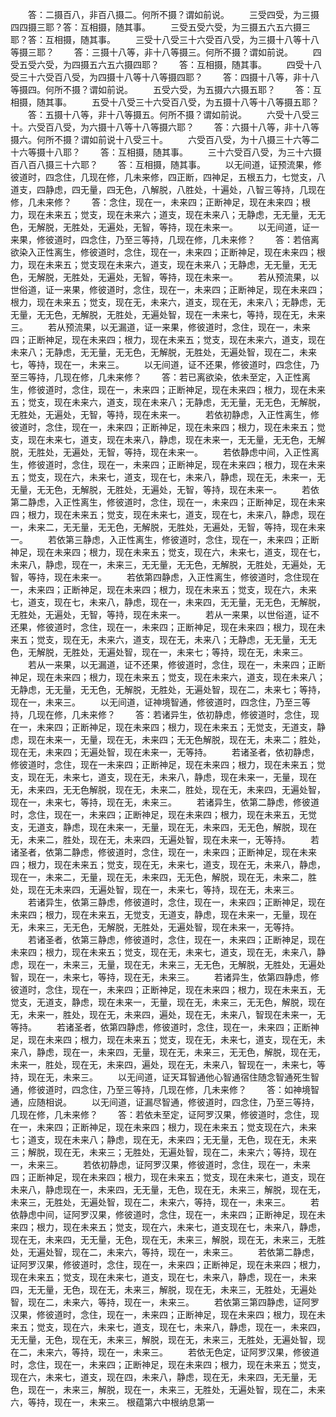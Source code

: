 <!-- { "loadSidebar": true } -->
　　答：二摄百八，非百八摄二。何所不摄？谓如前说。
　　三受四受，为三摄四四摄三耶？答：互相摄，随其事。
　　三受五受六受，为三摄五六五六摄三耶？答：互相摄，随其事。
　　三受十八受三十六受百八受，为三摄十八等十八等摄三耶？
　　答：三摄十八等，非十八等摄三。何所不摄？谓如前说。
　　四受五受六受，为四摄五六五六摄四耶？
　　答：互相摄，随其事。
　　四受十八受三十六受百八受，为四摄十八等十八等摄四耶？
　　答：四摄十八等，非十八等摄四。何所不摄？谓如前说。
　　五受六受，为五摄六六摄五耶？
　　答：互相摄，随其事。
　　五受十八受三十六受百八受，为五摄十八等十八等摄五耶？
　　答：五摄十八等，非十八等摄五。何所不摄？谓如前说。
　　六受十八受三十。六受百八受，为六摄十八等十八等摄六耶？
　　答：六摄十八等，非十八等摄六。何所不摄？谓如前说十八受三十。
　　六受百八受，为十八摄三十六等二十六等摄十八耶？
　　答：互相摄，随其事。
　　三十六受百八受，为三十六摄百八百八摄三十六耶？
　　答：互相摄，随其事。
　　以无间道，证预流果，修彼道时，四念住，几现在修，几未来修，四正断，四神足，五根五力，七觉支，八道支，四静虑，四无量，四无色，八解脱，八胜处，十遍处，八智三等持，几现在修，几未来修？
　　答：念住，现在一，未来四；正断神足，现在未来四；根力，现在未来五；觉支，现在未来六；道支，现在未来八；无静虑，无无量，无无色，无解脱，无胜处，无遍处，无智，等持，现在未来一。
　　以无间道，证一来果，修彼道时，四念住，乃至三等持，几现在修，几未来修？
　　答：若倍离欲染入正性离生，修彼道时，念住，现在一，未来四；正断神足，现在未来四；根力，现在未来五；觉支现在未来六，道支，现在未来八；无静虑，无无量，无无色，无解脱，无胜处，无遍处，无智，等持，现在未来一。
　　若从预流果，以世俗道，证一来果，修彼道时，念住，现在一，未来四；正断神足，现在未来四；根力，现在未来五；觉支，现在无，未来六，道支，现在无，未来八；无静虑，无无量，无无色，无解脱，无胜处，无遍处智，现在一未来七，等持，现在无，未来三。
　　若从预流果，以无漏道，证一来果，修彼道时，念住，现在一，未来四；正断神足，现在未来四；根力，现在未来五；觉支，现在未来六，道支，现在未来八；无静虑，无无量，无无色，无解脱，无胜处，无遍处智，现在二，未来七，等持，现在一，未来三。
　　以无间道，证不还果，修彼道时，四念住，乃至三等持，几现在修，几未来修？
　　答：若已离欲染，依未至定，入正性离生，修彼道时，念住，现在一，未来四；正断神足，现在未来四；根力，现在未来五；觉支，现在未来六，道支，现在未来八；无静虑，无无量，无无色，无解脱，无胜处，无遍处，无智，等持，现在未来一。
　　若依初静虑，入正性离生，修彼道时，念住，现在一，未来四；正断神足，现在未来四；根力，现在未来五；觉支，现在未来七，道支，现在未来八，静虑，现在未来一，无无量，无无色，无解脱，无胜处，无遍处，无智，等持，现在未来一。
　　若依静虑中间，入正性离生，修彼道时，念住，现在一，未来四；正断神足，现在未来四；根力，现在未来五；觉支，现在六，未来七，道支，现在七，未来八，静虑，现在无，未来一，无无量，无无色，无解脱，无胜处，无遍处，无智，等持，现在未来一。
　　若依第二静虑，入正性离生，修彼道时，念住，现在一，未来四；正断神足，现在未来四；根力，现在未来五；觉支，现在未来七，道支，现在七，未来八，静虑，现在一，未来二，无无量，无无色，无解脱，无胜处，无遍处，无智，等持，现在未来一。
　　若依第三静虑，入正性离生，修彼道时，念住，现在一，未来四；正断神足，现在未来四；根力，现在未来五；觉支，现在六，未来七，道支，现在七，未来八，静虑，现在一，未来三，无无量，无无色，无解脱，无胜处，无遍处，无智，等持，现在未来一。
　　若依第四静虑，入正性离生，修彼道时，念住现在一，未来四；正断神足，现在未来四；根力，现在未来五；觉支，现在六，未来七，道支，现在七，未来八，静虑，现在一，未来四，无无量，无无色，无解脱，无胜处，无遍处，无智，等持，现在未来一。
　　若从一来果，以世俗道，证不还果，修彼道时，念住，现在一，未来四；正断神足，现在未来四；根力，现在未来五；觉支，现在无，未来六，道支，现在无，未来八；无静虑，无无量，无无色，无解脱，无胜处，无遍处智，现在一，未来七；等持，现在无，未来三。
　　若从一来果，以无漏道，证不还果，修彼道时，念住，现在一，未来四；正断神足，现在未来四；根力，现在未来五；觉支，现在未来六，道支，现在未来八；无静虑，无无量，无无色，无解脱，无胜处，无遍处智，现在二，未来七；等持，现在一，未来三。
　　以无间道，证神境智通，修彼道时，四念住，乃至三等持，几现在修，几未来修？
　　答：若诸异生，依初静虑，修彼道时，念住，现在一，未来四；正断神足，现在未来四；根力，现在未来五；无觉支，无道支，静虑，现在未来一，无量，现在无，未来四；无无色解脱，现在无，未来二；胜处，现在无，未来四；无遍处智，现在未来一，无等持。
　　若诸圣者，依初静虑，修彼道时，念住，现在一未来四；正断神足，现在未来四；根力，现在未来五；觉支，现在无，未来七，道支，现在无，未来八，静虑，现在未来一，无量，现在无，未来四，无无色解脱，现在无，未来二，胜处，现在无，未来四，无遍处智，现在一，未来七，等持，现在无，未来三。
　　若诸异生，依第二静虑，修彼道时，念住，现在一，未来四；正断神足，现在未来四；根力，现在未来五，无觉支，无道支，静虑，现在未来一，无量，现在无，未来四，无无色，解脱，现在无，未来二，胜处，现在无，未来四，无遍处智，现在未来一，无等持。
　　若诸圣者，依第二静虑，修彼道时，念住，现在一，未来四；正断神足，现在未来四；根力，现在未来五；觉支，现在无，未来七，道支，现在无，未来八，静虑，现在一，未来二，无量，现在无，未来四，无无色，解脱，现在无，未来二，胜处，现在无未来四，无遍处智，现在一，未来七，等持，现在无，未来三。
　　若诸异生，依第三静虑，修彼道时，念住，现在一，未来四；正断神足，现在未来四；根力，现在未来五，无觉支，无道支，静虑，现在未来一，无量，现在无，未来三，无无色，无解脱，无胜处，无遍处智，现在未来一，无等持。
　　若诸圣者，依第三静虑，修彼道时，念住，现在一，未来四；正断神足，现在未来四；根力，现在未来五；觉支，现在无，未来七，道支，现在无，未来八，静虑，现在一，未来三，无量，现在无，未来三，无无色，无解脱，无胜处，无遍处智，现在一，未来七，等持，现在无，未来三。
　　若诸异生，依第四静虑，修彼道时，念住，现在一，未来四；正断神足，现在未来四；根力，现在未来五，无觉支，无道支，静虑，现在未来一，无量，现在无，未来三，无无色，解脱，现在无，未来一，胜处，现在无，未来四，遍处，现在无，未来八，智现在未来一，无等持。
　　若诸圣者，依第四静虑，修彼道时，念住，现在一，未来四；正断神足，现在未来四；根力，现在未来五；觉支，现在无，未来七，道支，现在无，未来八，静虑，现在一，未来四，无量，现在无，未来三，无无色，解脱，现在无，未来一，胜处，现在无，未来四，遍处，现在无，未来八，智现在一，未来七，等持，现在无，未来三。
　　以无间道，证天耳智通他心智通宿住随念智通死生智通，修彼道时，四念住，乃至三等持，几现在修，几未来修？
　　答：如神境智通，应随相说。
　　以无间道，证漏尽智通，修彼道时，四念住，乃至三等持，几现在修，几未来修？
　　答：若依未至定，证阿罗汉果，修彼道时，念住，现在一，未来四；正断神足，现在未来四；根力，现在未来五；觉支现在六，未来七；道支，现在未来八；静虑，现在无，未来四；无无量，无色，现在无，未来三；解脱，现在无，未来三；无胜处，无遍处智，现在二，未来六；等持，现在一，未来三。
　　若依初静虑，证阿罗汉果，修彼道时，念住，现在一，未来四；正断神足，现在未来四；根力，现在未来五；觉支，现在未来七，道支，现在未来八，静虑现在一，未来四，无无量，无色，现在无，未来三，解脱，现在无，未来三，无胜处，无遍处智，现在二，未来六，等持，现在一，未来三。
　　若依静虑中间，证阿罗汉果，修彼道时，念住，现在一，未来四；正断神足，现在未来四；根力，现在未来五；觉支，现在六，未来七，道支现在七，未来八，静虑，现在无，未来四，无无量，无色，现在无，未来三，解脱，现在无，未来三，无胜处，无遍处智，现在二，未来六，等持，现在一，未来三。
　　若依第二静虑，证阿罗汉果，修彼道时，念住，现在一，未来四；正断神足，现在未来四；根力，现在未来五；觉支，现在未来七，道支，现在七，未来八，静虑，现在一，未来四，无无量，无色，现在无，未来三，解脱，现在无，未来三，无胜处，无遍处智，现在二，未来六，等持，现在一，未来三。
　　若依第三第四静虑，证阿罗汉果，修彼道时，念住，现在一，未来四；正断神足，现在未来四；根力，现在未来五；觉支，现在六，未来七，道支，现在七，未来八，静虑，现在一，未来四，无无量，无色，现在无，未来三，解脱，现在无，未来三，无胜处，无遍处智，现在二，未来六，等持，现在一，未来三。
　　若依无色定，证阿罗汉果，修彼道时，念住，现在一，未来四；正断神足，现在未来四；根力，现在未来五；觉支，现在六，未来七，道支，现在四，未来八，静虑，现在无，未来四，无无量，无色，现在一，未来三，解脱，现在一，未来三，无胜处，无遍处智，现在二，未来六，等持，现在一，未来三。
根蕴第六中根纳息第一
